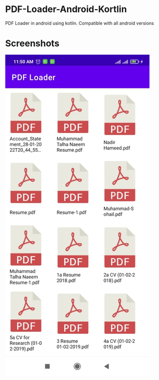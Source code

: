 # PDF-Loader-Android-Kortlin
PDF Loader in android using kotlin. Compatible with all android versions

# Screenshots

![alt text](https://github.com/orbitalsonic/PDF-Loader-Android-Kortlin/blob/master/Screenshot/Screenshot_1.jpg?raw=true)
